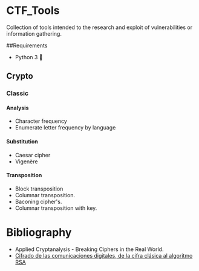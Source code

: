 # CTF_Tools

Collection of tools intended to the research and exploit of vulnerabilities or information gathering.

##Requirements

* Python 3 🐍

## Crypto

### Classic
#### Analysis

* Character frequency
* Enumerate letter frequency by language

#### Substitution

* Caesar cipher
* Vigenère

#### Transposition
* Block transposition
* Columnar transposition.
* Baconing cipher's.
* Columnar transposition with key.

# Bibliography

* Applied Cryptanalysis - Breaking Ciphers in the Real World.
* [Cifrado de las comunicaciones digitales, de la cifra clásica al algoritmo RSA](http://0xword.com/es/libros/36-libro-cifrado-comunicaciones-rsa.html)
